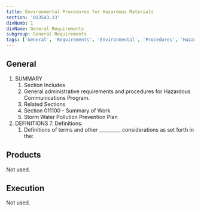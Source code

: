```yaml
---
title: Environmental Procedures for Hazardous Materials
section: '013543.13'
divNumb: 1
divName: General Requirements
subgroup: General Requirements
tags: ['General', 'Requirements', 'Environmental', 'Procedures', 'Hazardous', 'Materials']
---
```


## General

1. SUMMARY
   1. Section Includes
   2. General administrative requirements and procedures for Hazardous Communications Program.
   3. Related Sections
   4. Section 011100 - Summary of Work
   5. Storm Water Pollution Prevention Plan
6. DEFINITIONS
   7. Definitions:
      1. Definitions of terms and other \_\_\_\_\_\_\_\_\_ considerations as set forth in the:
   
## Products

Not used.

## Execution

Not used.
